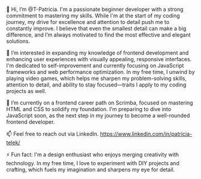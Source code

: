 👋 Hi, I’m @T-Patricia. I'm a passionate beginner developer with a strong commitment to mastering my skills. While I'm at the start of my coding journey, my drive for excellence and attention to detail push me to constantly improve. I believe that even the smallest detail can make a big difference, and I’m always motivated to find the most effective and elegant solutions.

👀 I’m interested in expanding my knowledge of frontend development and enhancing user experiences with visually appealing, responsive interfaces. I'm dedicated to self-improvement and currently focusing on JavaScript frameworks and web performance optimization. In my free time, I unwind by playing video games, which helps me sharpen my problem-solving skills, attention to detail, and ability to stay focused—traits I apply to my coding projects as well.

🌱 I’m currently on a frontend career path on Scrimba, focused on mastering HTML and CSS to solidify my foundation. I'm preparing to dive into JavaScript soon, as the next step in my journey to become a well-rounded frontend developer.

📫 Feel free to reach out via LinkedIn. https://www.linkedin.com/in/patricia-telek/

⚡ Fun fact: I'm a design enthusiast who enjoys merging creativity with technology. In my free time, I love to experiment with DIY projects and crafting, which fuels my imagination and sharpens my eye for detail.
